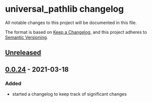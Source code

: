 # universal_pathlib changelog

All notable changes to this project will be documented in this file.

The format is based on [Keep a Changelog](https://keepachangelog.com/en/1.1.0/),
and this project adheres to [Semantic Versioning](https://semver.org/spec/v2.0.0.html).

## [Unreleased]

## [0.0.24] - 2021-03-18
### Added
- started a changelog to keep track of significant changes

[Unreleased]: https://github.com/fsspec/universal_pathlib/compare/v0.0.24...HEAD
[0.0.24]: https://github.com/fsspec/universal_pathlib/tree/v0.0.24
